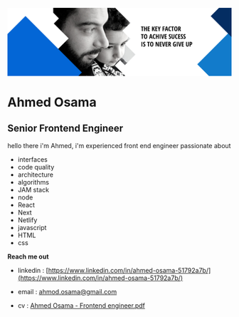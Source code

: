 ![Ahmed Osama - frontend engineer](https://raw.githubusercontent.com/Ahmed-osama/Ahmed-osama/master/ahmed.png)

# Ahmed Osama

## Senior Frontend Engineer

hello there i'm Ahmed, i'm experienced front end engineer passionate about

- interfaces
- code quality
- architecture
- algorithms
- JAM stack
- node
- React
- Next
- Netlify
- javascript
- HTML
- css

**Reach me out**

- linkedin : [https://www.linkedin.com/in/ahmed-osama-51792a7b/](https://www.linkedin.com/in/ahmed-osama-51792a7b/)

- email : [ahmod.osama@gmail.com](mailto:ahmod.osama@gmail.com)
- cv : [Ahmed Osama - Frontend engineer.pdf](https://github.com/Ahmed-osama/Ahmed-osama/raw/master/Ahmed%20Osama%20-%20Frontend%20engineer.pdf)
